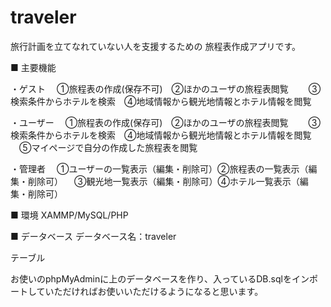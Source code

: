 # traveler

旅行計画を立てなれていない人を支援するための
旅程表作成アプリです。

■ 主要機能


・ゲスト
　①旅程表の作成(保存不可)　②ほかのユーザの旅程表閲覧　
　③検索条件からホテルを検索　④地域情報から観光地情報とホテル情報を閲覧

・ユーザー
　①旅程表の作成(保存可)　②ほかのユーザの旅程表閲覧　
　③検索条件からホテルを検索　④地域情報から観光地情報とホテル情報を閲覧
　⑤マイページで自分の作成した旅程表を閲覧

・管理者
　①ユーザーの一覧表示（編集・削除可）②旅程表の一覧表示（編集・削除可）
　③観光地一覧表示（編集・削除可）④ホテル一覧表示（編集・削除可）

■ 環境
XAMMP/MySQL/PHP

■ データベース
データベース名：traveler

テーブル

お使いのphpMyAdminに上のデータベースを作り、入っているDB.sqlをインポートしていただければお使いいただけるようになると思います。